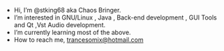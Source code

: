 - Hi, I’m @stking68 aka Chaos Bringer.
- I’m interested in GNU/Linux , Java , Back-end development , GUI Tools and Qt ,Vst Audio development.
- I’m currently learning most of the above.
- How to reach me, trancesomix@hotmail.com

<!---
stking68/stking68 is a ✨ special ✨ repository because its `README.md` (this file) appears on your GitHub profile.
You can click the Preview link to take a look at your changes.
--->
